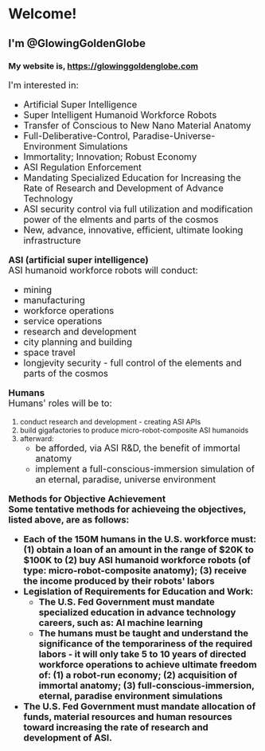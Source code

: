 <h1>Welcome!</h1>
<h2>I'm @GlowingGoldenGlobe</h2>
<h3>My website is, <a href="https://glowinggoldenglobe.com" location="_blank" >https://glowinggoldenglobe.com</a></h3>
<p>
I'm interested in: 
</p>
<ul>
  <li>Artificial Super Intelligence</li>
  <li>Super Intelligent Humanoid Workforce Robots</li>
  <li>Transfer of Conscious to New Nano Material Anatomy</li>
  <li>Full-Deliberative-Control, Paradise-Universe-Environment Simulations</li>
  <li>Immortality; Innovation; Robust Economy</li>
  <li>ASI Regulation Enforcement</li>
  <li>Mandating Specialized Education for Increasing the Rate of Research and Development of Advance Technology</li>
  <li>ASI security control via full utilization and modification power of the elments and parts of the cosmos</li>
  <li>New, advance, innovative, efficient, ultimate looking infrastructure</li>
</ul>
<p>
  <b>ASI (artificial super intelligence)</b>
  <br>
  ASI humanoid workforce robots will conduct:
</p>
<ul>
  <li>mining</li>
  <li>manufacturing</li>
  <li>workforce operations</li>
  <li>service operations</li>
  <li>research and development</li>
  <li>city planning and building</li>
  <li>space travel</li>
  <li>longjevity security - full control of the elements and parts of the cosmos</li>
</ul>
<p>
  <b>Humans</b>
  <br>
  Humans' roles will be to:
</p>
<ol>
  <li>conduct research and development - creating ASI APIs</li>
  <li>build gigafactories to produce micro-robot-composite ASI humanoids</li>
  <li>afterward:<ul>
    <li>be afforded, via ASI R&D, the benefit of immortal anatomy</li>
  <li>implement a full-conscious-immersion simulation of an eternal, paradise, universe environment</li>
    </ul></li>
</ol>
<b>
<style>
p, ul {font-size: 18px;}    
</style>
<p>
  Methods for Objective Achievement
  <br>
  Some tentative methods for achieveing the objectives, listed above, are as follows:
</p>
<ul>
  <li>Each of the 150M humans in the U.S. workforce must: (1) obtain a loan of an amount in the range of $20K to $100K to (2) buy ASI humanoid workforce robots (of type: micro-robot-composite anatomy); (3) receive the income produced by their robots' labors</li>
  <li>Legislation of Requirements for Education and Work:<ul>
    <li>The U.S. Fed Government must mandate specialized education in advance technology careers, such as: AI machine learning</li>
  <li>The humans must be taught and understand the significance of the temporariness of the required labors - it will only take 5 to 10 years of directed workforce operations to achieve ultimate freedom of: (1) a robot-run economy; (2) acquisition of immortal anatomy; (3) full-conscious-immersion, eternal, paradise environment simulations</li>
    </ul></li>
  <li>The U.S. Fed Government must mandate allocation of funds, material resources and human resources toward increasing the rate of research and development of ASI.</li>
</ul>
</b>
